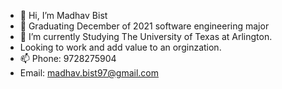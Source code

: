 - 👋 Hi, I’m Madhav Bist
- 👀 Graduating December of 2021 software engineering major 
- 🌱 I’m currently Studying The University of Texas at Arlington.
- Looking to work and add value to an orginzation. 
- 📫 Phone: 9728275904
- Email: madhav.bist97@gmail.com

<!---
bistmadhav/bistmadhav is a ✨ special ✨ repository because its `README.md` (this file) appears on your GitHub profile.
You can click the Preview link to take a look at your changes.
--->
